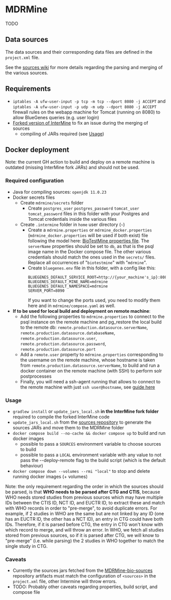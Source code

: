 # MDRMine

TODO

## Data sources
The data sources and their corresponding data files are defined in the `project.xml` file.

See the [sources wiki](https://github.com/ecrin-github/mdrmine-bio-sources/wiki) for more details regarding the parsing and merging of the various sources.

## Requirements
- `iptables -A ufw-user-input -p tcp -m tcp --dport 8080 -j ACCEPT` and `iptables -A ufw-user-input -p udp -m udp --dport 8080 -j ACCEPT` firewall rules on the webapp machine for Tomcat (running on 8080) to allow BlueGenes queries (e.g. user login)
- [Forked version of InterMine](https://github.com/ecrin-github/intermine) to fix an issue during the merging of sources
    - compiling of JARs required (see [Usage](#usage))

## Docker deployment
Note: the current GH action to build and deploy on a remote machine is outdated (missing InterMine fork JARs) and should not be used. 
### Required configuration
- Java for compiling sources: `openjdk 11.0.23`
- Docker secrets files
    - Create `mdrmine/secrets` folder
        - Create `postgres_user` `postgres_password` `tomcat_user` `tomcat_password` files in this folder with your Postgres and Tomcat credentials inside the various files
    - Create `.intermine` folder in `home` user directory (`~`)
        - Create a `mdrmine.properties` or `mdrmine_docker.properties` (`mdrmine_docker.properties` will be used if both exist) file following the model here: [BioTestMine properties file](https://raw.githubusercontent.com/intermine/biotestmine/master/data/biotestmine.properties).
        The `serverName` properties should be set to `db`, as that is the psql image name in the Docker compose file. The other various credentials should match the ones used in the `secrets/` files. Replace all occurrences of "`biotestmine`" with "`mdrmine`".
        - Create `bluegenes.env` file in this folder, with a config like this:
            ``` 
            BLUEGENES_DEFAULT_SERVICE_ROOT=http://{your_machine's_ip}:8080/mdrmine
            BLUEGENES_DEFAULT_MINE_NAME=mdrmine
            BLUEGENES_DEFAULT_NAMESPACE=mdrmine
            SERVER_PORT=8090
            ```
            If you want to change the ports used, you need to modify them here and in `mdrmine/compose.yaml` as well.
- **If to be used for local build and deployment on remote machine**:
    - Add the following properties to `mdrmine.properties` to connect to the psql instance on the remote machine and pg_restore the local build to the remote db: `remote.production.datasource.serverName`, `remote.production.datasource.databaseName`, `remote.production.datasource.user`, `remote.production.datasource.password`, `remote.production.datasource.port`
    - Add a `remote.user` property to `mdrmine.properties` corresponding to the username on the remote machine, whose hostname is taken from `remote.production.datasource.serverName`, to build and run a docker container on the remote machine (with SSH) to perform solr postprocesses
    - Finally, you will need a ssh-agent running that allows to connect to the remote machine with just `ssh user@hostname`, see [guide here](https://www.ssh.com/academy/ssh/agent)

### Usage
- `gradlew install` or `update_jars_local.sh` **in the InterMine fork folder** required to compile the forked InterMine code
- `update_jars_local.sh` from the [sources repository](https://github.com/ecrin-github/mdrmine-bio-sources) to generate the sources JARs and move them to the MDRMine folder
- `docker compose build --no-cache && docker compose up` to build and run docker images
    - possible to pass a `SOURCES` environment variable to choose sources to build
    - possible to pass a `LOCAL` environment variable with any value to not pass the --deploy-remote flag to the build script (which is the default behaviour)
- `docker compose down --volumes --rmi "local"` to stop and delete running docker images (+ volumes)

Note: the only requirement regarding the order in which the sources should be parsed, is that **WHO needs to be parsed after CTG and CTIS**, because WHO needs stored studies from previous sources which may have multiple IDs between the CTIS ID, NCT ID, and EUCTR ID, to extract these and match with WHO records in order to "pre-merge", to avoid duplicate errors. For example, if 2 studies in WHO are the same but are not linked by any ID (one has an EUCTR ID, the other has a NCT ID), an entry in CTG could have both IDs. Therefore, if it is parsed before CTG, the entry in CTG won't know with which record to merge, and will throw an error. In WHO, we fetch all studies stored from previous sources, so if it is parsed after CTG, we will know to "pre-merge" (i.e. while parsing) the 2 studies in WHO together to match the single study in CTG.

### Caveats
- Currently the sources jars fetched from the [MDRMine-bio-sources](https://github.com/ecrin-github/mdrmine-bio-sources) repository artifacts must match the configuration of `<sources>` in the `project.xml` file, other Intermine will throw errors.
- TODO: Probably other caveats regarding properties, build script, and compose file
